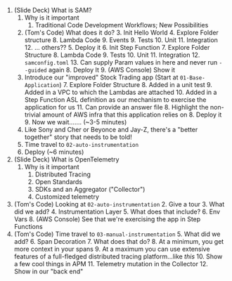 1. (Slide Deck) What is SAM?
   1. Why is it important
      1. Traditional Code Development Workflows; New Possibilities
   2. (Tom's Code) What does it do?
      3. Init Hello World
      4. Explore Folder structure
         8. Lambda Code
         9. Events
         9. Tests
           10. Unit
           11. Integration
         12. ... others??
      5. Deploy it
      6. Init Step Function
      7. Explore Folder Structure
         8. Lambda Code
         9. Tests
            10. Unit
            11. Integration
         12. `samconfig.toml`
             13. Can supply Param values in here and never run `--guided` again
      8. Deploy It
      9. (AWS Console) Show it
   6. Introduce our "improved" Stock Trading app (Start at `01-Base-Application`)
      7. Explore Folder Structure
         8. Added in a unit test
         9. Added in a VPC to which the Lambdas are attached
         10. Added in a Step Function ASL definition as our mechanism to exercise the application for us
         11. Can provide an answer file
      8. Highlight the non-trivial amount of AWS infra that this application relies on
      8. Deploy it
      9. Now we wait....... (~3-5 minutes)
   7.  Like Sony and Cher or Beyonce and Jay-Z, there's a "better together" story that needs to be told!
   8. Time travel to `02-auto-instrumentation`
   9. Deploy (~6 minutes)
2. (Slide Deck) What is OpenTelemetry
   1. Why is it important
      1. Distributed Tracing
      1. Open Standards
      2. SDKs and an Aggregator ("Collector")
      2. Customized telemetry
3. (Tom's Code) Looking at `02-auto-instrumentation`
   2. Give a tour
      3. What did we add?
         4. Instrumentation Layer
            5. What does that include?
         6. Env Vars
   8. (AWS Console) See that we're exercising the app in Step Functions
4. (Tom's Code) Time travel to `03-manual-instrumentation`
   5. What did we add?
      6. Span Decoration
         7. What does that do?
            8. At a minimum, you get more context in your spans
            9. At a maximum you can use extensive features of a full-fledged distributed tracing platform...like _this_
         10. Show a few cool things in APM
      11. Telemetry mutation in the Collector
          12. Show in our "back end"
